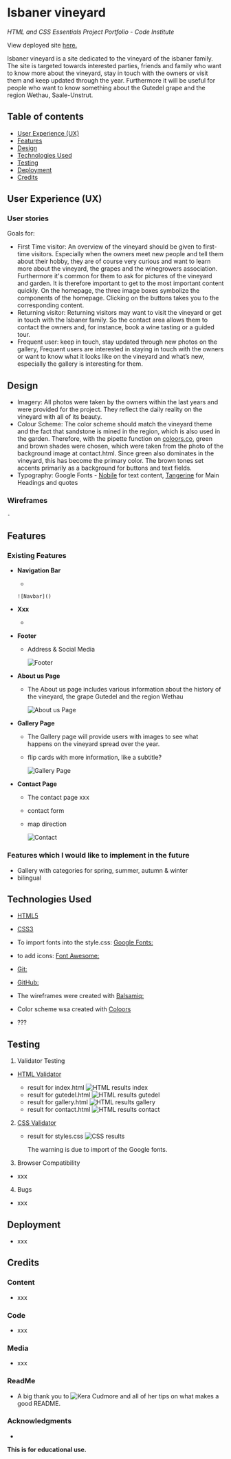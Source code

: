 # Isbaner vineyard
_HTML and CSS Essentials Project Portfolio - Code Institute_

View deployed site [here.](https://queenisabaer.github.io/isbaner-vineyard/)

Isbaner vineyard is a site dedicated to the vineyard of the isbaner family. The site is targeted towards interested parties, friends and family who want to know more about the vineyard, stay in touch with the owners or visit them and keep updated through the year. Furthermore it will be useful for people who want to know something about the Gutedel grape and the region Wethau, Saale-Unstrut.  

## Table of contents
* [User Experience (UX)](#user-experience) 
* [Features](#features)
* [Design](#design)
* [Technologies Used](#technologies-used)
* [Testing](#testing)
* [Deployment](#deployment)
* [Credits](#credits)

## User Experience (UX)

### User stories
Goals for:
-   First Time visitor: 
An overview of the vineyard should be given to first-time visitors. Especially when the owners meet new people and tell them about their hobby, they are of course very curious and want to learn more about the vineyard, the grapes and the winegrowers association. Furthermore it's common for them to ask for pictures of the vineyard and garden. It is therefore important to get to the most important content quickly. On the homepage, the three image boxes symbolize the components of the homepage. Clicking on the buttons takes you to the corresponding content. 
-   Returning visitor: 
Returning visitors may want to visit the vineyard or get in touch with the Isbaner family. So the contact area allows them to contact the owners and, for instance, book a wine tasting or a guided tour.
-   Frequent user: keep in touch, stay updated through new photos on the gallery,
Frequent users are interested in staying in touch with the owners or want to know what it looks like on the vineyard and what’s new, especially the gallery is interesting for them.

## Design

-   Imagery:
All photos were taken by the owners within the last years and were provided for the project. They reflect the daily reality on the vineyard with all of its beauty.
-   Colour Scheme:
The color scheme should match the vineyard theme and the fact that sandstone is mined in the region, which is also used in the garden. Therefore, with the pipette function on [coloors.co](https://coolors.co/), green and brown shades were chosen, which were taken from the photo of the background image at contact.html. Since green also dominates in the vineyard, this has become the primary color. The brown tones set accents primarily as a background for buttons and text fields. 
-   Typography: 
Google Fonts - [Nobile](https://fonts.google.com/specimen/Nobile?query=nobile) for text content, [Tangerine](https://fonts.google.com/specimen/Tangerine?query=tangerine) for Main Headings and quotes
   


### Wireframes

    -   
     

## Features

### Existing Features

- __Navigation Bar__

    - 

      ![Navbar]()
    

- __Xxx__

    - 

- __Footer__

    - Address & Social Media

      ![Footer]()

- __About us Page__

    - The About us page includes various information about the history of the vineyard, the grape Gutedel and the region Wethau

       ![About us Page]()

- __Gallery Page__

    - The Gallery page will provide users with images to see what happens on the vineyard spread over the year.
    - flip cards with more information, like a subtitle?

       ![Gallery Page]()

- __Contact Page__

   - The contact page xxx
   - contact form
   - map direction 

      ![Contact]()

### Features which I would like to implement in the future

- Gallery with categories for spring, summer, autumn & winter
- bilingual

## Technologies Used

-   [HTML5](https://en.wikipedia.org/wiki/HTML5)
-   [CSS3](https://en.wikipedia.org/wiki/Cascading_Style_Sheets)

-   To import fonts into the style.css: [Google Fonts:](https://fonts.google.com/)
-   to add icons: [Font Awesome:](https://fontawesome.com/)
-   [Git:](https://git-scm.com/) 
-   [GitHub:](https://github.com/)
-   The wireframes were created with [Balsamiq:](https://balsamiq.com/)
-   Color scheme wsa created with [Coloors](https://coolors.co/image-picker)
-   ???
    

## Testing

1. Validator Testing

- [HTML Validator](https://validator.w3.org/)

    - result for index.html
      ![HTML results index]()
    - result for gutedel.html
      ![HTML results gutedel]()
    - result for gallery.html
      ![HTML results gallery]()    
    - result for contact.html
      ![HTML results contact]()
        

2. [CSS Validator](https://jigsaw.w3.org/css-validator/)

    - result for styles.css 
      ![CSS results]()

      The warning is due to import of the Google fonts.

3. Browser Compatibility

- xxx
  
4. Bugs

- xxx

## Deployment

- xxx

## Credits 

### Content 
- xxx

### Code
- xxx

### Media 
- xxx

### ReadMe
- A big thank you to ![Kera Cudmore](https://github.com/kera-cudmore) and all of her tips on what makes a good README. 


### Acknowledgments

- 

__This is for educational use.__
